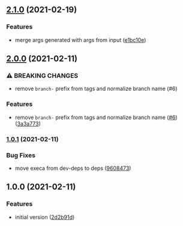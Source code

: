 ## [2.1.0](https://github.com/felipecrs/docker-meta/compare/v2.0.0...v2.1.0) (2021-02-19)


### Features

* merge args generated with args from input ([e1bc10e](https://github.com/felipecrs/docker-meta/commit/e1bc10e7e223ab3ed9be911f6dd46e43520f507a))

## [2.0.0](https://github.com/felipecrs/docker-meta/compare/v1.0.1...v2.0.0) (2021-02-11)


### ⚠ BREAKING CHANGES

* remove `branch-` prefix from tags and normalize branch name (#6)

### Features

* remove `branch-` prefix from tags and normalize branch name ([#6](https://github.com/felipecrs/docker-meta/issues/6)) ([3a3a773](https://github.com/felipecrs/docker-meta/commit/3a3a77338ebc2ef44e026ec5334b997c3d1dfbb1))

### [1.0.1](https://github.com/felipecrs/docker-meta/compare/v1.0.0...v1.0.1) (2021-02-11)


### Bug Fixes

* move execa from dev-deps to deps ([9608473](https://github.com/felipecrs/docker-meta/commit/9608473ae52f1e06f9cab9253f725c174e78cc0b))

## 1.0.0 (2021-02-11)


### Features

* initial version ([2d2b91d](https://github.com/felipecrs/docker-meta/commit/2d2b91d59a302cf9cf530991bf5e2a69f4f7df46))
